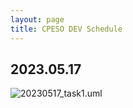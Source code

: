 ```yaml
---
layout: page
title: CPESO DEV Schedule
---
```


## 2023.05.17 

![20230517_task1.uml](https://www.plantuml.com/plantuml/proxy?src=https://raw.githubusercontent.com/minias/minias.github.io/master/public/uml/20230517_task1.uml)

